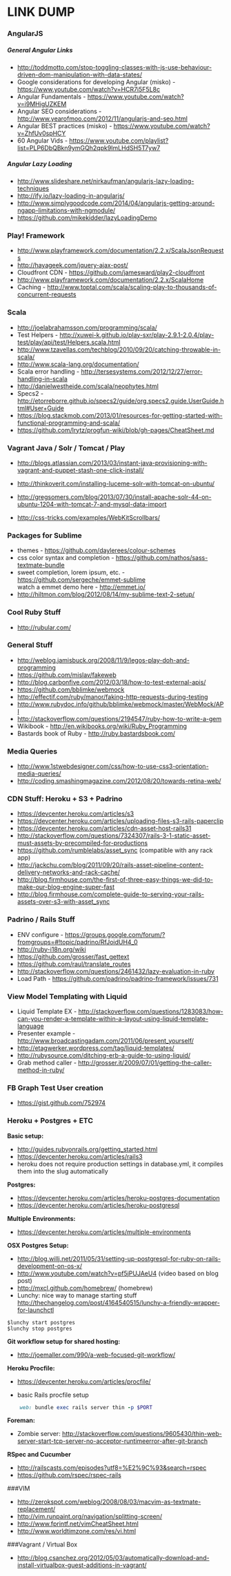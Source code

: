 # LINK DUMP


### AngularJS

##### General Angular Links
* http://toddmotto.com/stop-toggling-classes-with-js-use-behaviour-driven-dom-manipulation-with-data-states/
* Google considerations for developing Angular (misko) - https://www.youtube.com/watch?v=HCR7i5F5L8c
* Angular Fundamentals - https://www.youtube.com/watch?v=i9MHigUZKEM
* Angular SEO considerations - http://www.yearofmoo.com/2012/11/angularjs-and-seo.html
* Angular BEST practices (misko) - https://www.youtube.com/watch?v=ZhfUv0spHCY
* 60 Angular Vids - https://www.youtube.com/playlist?list=PLP6DbQBkn9ymGQh2qpk9ImLHdSH5T7yw7

##### Angular Lazy Loading
* http://www.slideshare.net/nirkaufman/angularjs-lazy-loading-techniques
* http://ify.io/lazy-loading-in-angularjs/
* http://www.simplygoodcode.com/2014/04/angularjs-getting-around-ngapp-limitations-with-ngmodule/
* https://github.com/mikekidder/lazyLoadingDemo



### Play! Framework
* http://www.playframework.com/documentation/2.2.x/ScalaJsonRequests
* http://hayageek.com/jquery-ajax-post/
* Cloudfront CDN - https://github.com/jamesward/play2-cloudfront
* http://www.playframework.com/documentation/2.2.x/ScalaHome
* Caching - http://www.toptal.com/scala/scaling-play-to-thousands-of-concurrent-requests


### Scala
* http://joelabrahamsson.com/programming/scala/
* Test Helpers - http://xuwei-k.github.io/play-sxr/play-2.9.1-2.0.4/play-test/play/api/test/Helpers.scala.html
* http://www.tzavellas.com/techblog/2010/09/20/catching-throwable-in-scala/
* http://www.scala-lang.org/documentation/
* Scala error handling - http://tersesystems.com/2012/12/27/error-handling-in-scala
* http://danielwestheide.com/scala/neophytes.html
* Specs2 - http://etorreborre.github.io/specs2/guide/org.specs2.guide.UserGuide.html#User+Guide
* https://blog.stackmob.com/2013/01/resources-for-getting-started-with-functional-programming-and-scala/
* https://github.com/lrytz/progfun-wiki/blob/gh-pages/CheatSheet.md



### Vagrant Java / Solr / Tomcat / Play
* http://blogs.atlassian.com/2013/03/instant-java-provisioning-with-vagrant-and-puppet-stash-one-click-install/
* http://thinkoverit.com/installing-luceme-solr-with-tomcat-on-ubuntu/
* http://gregsomers.com/blog/2013/07/30/install-apache-solr-44-on-ubuntu-1204-with-tomcat-7-and-mysql-data-import


* http://css-tricks.com/examples/WebKitScrollbars/

### Packages for Sublime
* themes - https://github.com/daylerees/colour-schemes
* css color syntax and completion - https://github.com/nathos/sass-textmate-bundle
* sweet completion, lorem ipsum, etc. - https://github.com/sergeche/emmet-sublime  
  watch a emmet demo here - http://emmet.io/
* http://hiltmon.com/blog/2012/08/14/my-sublime-text-2-setup/

### Cool Ruby Stuff
* http://rubular.com/

### General Stuff
* http://weblog.jamisbuck.org/2008/11/9/legos-play-doh-and-programming
* https://github.com/mislav/fakeweb
* http://blog.carbonfive.com/2012/03/18/how-to-test-external-apis/
* https://github.com/bblimke/webmock
* http://effectif.com/ruby/manor/faking-http-requests-during-testing
* http://www.rubydoc.info/github/bblimke/webmock/master/WebMock/API
* http://stackoverflow.com/questions/2194547/ruby-how-to-write-a-gem
* Wikibook - http://en.wikibooks.org/wiki/Ruby_Programming
* Bastards book of Ruby - http://ruby.bastardsbook.com/

### Media Queries
* http://www.1stwebdesigner.com/css/how-to-use-css3-orientation-media-queries/
* http://coding.smashingmagazine.com/2012/08/20/towards-retina-web/

### CDN Stuff: Heroku + S3 + Padrino
* https://devcenter.heroku.com/articles/s3
* https://devcenter.heroku.com/articles/uploading-files-s3-rails-paperclip
* https://devcenter.heroku.com/articles/cdn-asset-host-rails31
* http://stackoverflow.com/questions/7324307/rails-3-1-static-asset-must-assets-by-precompiled-for-productions
* https://github.com/rumblelabs/asset_sync (compatible with any rack app)
* http://jackchu.com/blog/2011/09/20/rails-asset-pipeline-content-delivery-networks-and-rack-cache/
* http://blog.firmhouse.com/the-first-of-three-easy-things-we-did-to-make-our-blog-engine-super-fast
* http://blog.firmhouse.com/complete-guide-to-serving-your-rails-assets-over-s3-with-asset_sync

### Padrino / Rails Stuff
* ENV configure - https://groups.google.com/forum/?fromgroups=#!topic/padrino/RfJoidUH4_0
* http://ruby-i18n.org/wiki
* https://github.com/grosser/fast_gettext
* https://github.com/raul/translate_routes
* http://stackoverflow.com/questions/2461432/lazy-evaluation-in-ruby
* Load Path - https://github.com/padrino/padrino-framework/issues/731

### View Model Templating with Liquid
* Liquid Template EX - http://stackoverflow.com/questions/1283083/how-can-you-render-a-template-within-a-layout-using-liquid-template-language
* Presenter example - http://www.broadcastingadam.com/2011/06/present_yourself/
* http://etagwerker.wordpress.com/tag/liquid-templates/
* http://rubysource.com/ditching-erb-a-guide-to-using-liquid/
* Grab method caller - http://grosser.it/2009/07/01/getting-the-caller-method-in-ruby/

### FB Graph Test User creation
* https://gist.github.com/752974

### Heroku + Postgres + ETC
**Basic setup:**
* http://guides.rubyonrails.org/getting_started.html
* https://devcenter.heroku.com/articles/rails3
* heroku does not require production settings in database.yml, it compiles them into the slug automatically

**Postgres:**
* https://devcenter.heroku.com/articles/heroku-postgres-documentation
* https://devcenter.heroku.com/articles/heroku-postgresql

**Multiple Environments:**
* https://devcenter.heroku.com/articles/multiple-environments

**OSX Postgres Setup:**
* http://blog.willj.net/2011/05/31/setting-up-postgresql-for-ruby-on-rails-development-on-os-x/
* http://www.youtube.com/watch?v=pf5jPUJAeU4 (video based on blog post)
* http://mxcl.github.com/homebrew/ (homebrew)
* Lunchy: nice way to manage starting stuff  
    http://thechangelog.com/post/4164540515/lunchy-a-friendly-wrapper-for-launchctl

```
$lunchy start postgres
$lunchy stop postgres
```

**Git workflow setup for shared hosting:**
* http://joemaller.com/990/a-web-focused-git-workflow/

**Heroku Procfile:**
* https://devcenter.heroku.com/articles/procfile/

* basic Rails procfile setup

```ruby
    web: bundle exec rails server thin -p $PORT
```

**Foreman:**
* Zombie server: http://stackoverflow.com/questions/9605430/thin-web-server-start-tcp-server-no-acceptor-runtimeerror-after-git-branch

**RSpec and Cucumber**
*  http://railscasts.com/episodes?utf8=%E2%9C%93&search=rspec
*  https://github.com/rspec/rspec-rails


###VIM
* http://zerokspot.com/weblog/2008/08/03/macvim-as-textmate-replacement/
* http://vim.runpaint.org/navigation/splitting-screen/
* http://www.fprintf.net/vimCheatSheet.html
* http://www.worldtimzone.com/res/vi.html

###Vagrant / Virtual Box
* http://blog.csanchez.org/2012/05/03/automatically-download-and-install-virtualbox-guest-additions-in-vagrant/
